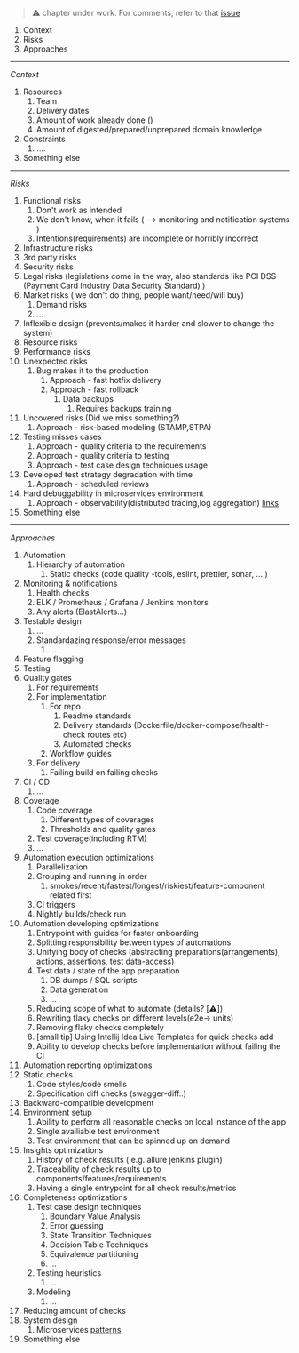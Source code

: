  > ⚠️ chapter under work. For comments, refer to that [issue](https://github.com/mikementor/mikementor/issues/7)

1. Context
2. Risks
3. Approaches

----
*Context*

1. Resources
    1. Team
    2. Delivery dates
    3. Amount of work already done ()
    4. Amount of digested/prepared/unprepared domain knowledge
2. Constraints
    1. ....
3. Something else

-----
*Risks*

1. Functional risks
    1. Don't work as intended
    2. We don't know, when it fails   ( --> monitoring and notification systems )
    3. Intentions(requirements) are incomplete or horribly incorrect
2. Infrastructure risks
3. 3rd party risks
4. Security risks
5. Legal risks (legislations come in the way, also standards like PCI DSS (Payment Card Industry Data Security Standard) )
6. Market risks ( we don't do thing, people want/need/will buy)
    1. Demand risks
    2. ...
7. Inflexible design (prevents/makes it harder and slower to change the system)
8. Resource risks
9. Performance risks
10. Unexpected risks
    1. Bug makes it to the production
        1. Approach - fast hotfix delivery
        2. Approach - fast rollback
            1. Data backups
                1. Requires backups training
11. Uncovered risks (Did we miss something?)
    1. Approach - risk-based modeling (STAMP,STPA)
12. Testing misses cases
    1. Approach - quality criteria to the requirements
    2. Approach - quality criteria to testing
    3. Approach - test case design techniques usage
13. Developed test strategy degradation with time
    1. Approach - scheduled reviews
14. Hard debuggability in microservices environment
    1. Approach - observability(distributed tracing,log aggregation) [links](https://microservices.io/patterns/observability/distributed-tracing.html)
15. Something else


----
*Approaches*

1. Automation
    1. Hierarchy of automation
        1. Static checks (code quality -tools, eslint, prettier, sonar, ... )
2. Monitoring & notifications
    1. Health checks
    1. ELK / Prometheus /  Grafana / Jenkins monitors
    2. Any alerts (ElastAlerts...)
3. Testable design
    1. ...
    2. Standardazing response/error messages
        1. ...
4. Feature flagging
5. Testing
6. Quality gates
    1. For requirements
    2. For implementation
        1. For repo
            1. Readme standards
            2. Delivery standards (Dockerfile/docker-compose/health-check routes etc)
            3. Automated checks
        2. Workflow guides             
    3. For delivery
        1. Failing build on failing checks
7. CI / CD
    1. ...
8. Coverage
    1. Code coverage
        1. Different types of coverages
        2. Thresholds and quality gates
    2. Test coverage(including RTM)
    3. ...
9. Automation execution optimizations
    1. Parallelization
    2. Grouping and running in order
        1. smokes/recent/fastest/longest/riskiest/feature-component related first
    3. CI triggers
    4. Nightly builds/check run
10. Automation developing optimizations
    1. Entrypoint with guides for faster onboarding
    2. Splitting responsibility between types of automations
    3. Unifying body of checks (abstracting preparations(arrangements), actions, assertions, test data-access)
    4. Test data / state of the app preparation
        1. DB dumps / SQL scripts
        2. Data generation
        3. ...
    5. Reducing scope of what to automate (details? [⚠️])
    6. Rewriting flaky checks on different levels(e2e-> units)
    7. Removing flaky checks completely 
    8. [small tip] Using Intellij Idea Live Templates for quick checks add
    9. Ability to develop checks before implementation without  failing the CI
11. Automation reporting optimizations   
12. Static checks
    1. Code styles/code smells
    2. Specification diff checks (swagger-diff..)
13. Backward-compatible development
14. Environment setup
    1. Ability to perform all reasonable checks on local instance of the app
    2. Single availiable test environment
    3. Test environment that can be  spinned up on demand
15. Insights optimizations
    1. History of check results ( e.g. allure jenkins plugin)
    2. Traceability of check results up to components/features/requirements
    3. Having a single entrypoint for all check results/metrics
16. Completeness optimizations
    1. Test case design techniques
        1. Boundary Value Analysis
        2. Error guessing
        3. State Transition Techniques
        4. Decision Table Techniques
        5. Equivalence partitioning 
        6. ...
    2. Testing heuristics
        1. ...
    3. Modeling 
        1. ...
17. Reducing amount of checks 
18. System design
    1. Microservices [patterns](https://microservices.io/patterns/index.html)
19. Something else